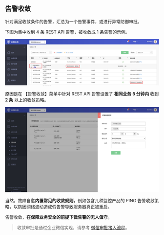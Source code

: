 ## 告警收敛

针对满足收敛条件的告警，汇总为一个告警事件，或进行异常防御审批。

下图为集中收到 4 条 REST API 告警，被收敛成 1 条告警的示例。 

![-w1657](media/15681828531513.jpg)

原因是在 【告警收敛】菜单中针对 REST API 告警设置了 **相同业务** **5 分钟内** 收到  **2 条** 以上的收敛策略。

![-w1658](media/15681829451279.jpg)

当然，故障自愈**内置常见的收敛规则**，例如包含几种监控产品的 PING 告警收敛策略，以防因网络波动造成假告警导致服务器真正被重启。

告警收敛，**在保障业务安全的前提下做告警的无人值守**。



> 收敛审批是通过企业微信实现，请参考 [微信审批接入流程](5.1/FTA/Scenes/WeChat_approval_access_process.md)。
